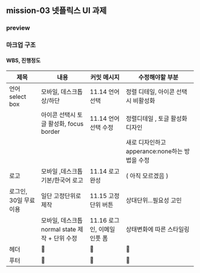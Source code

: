 ## mission-03 넷플릭스 UI 과제

### preview

### 마크업 구조

#### WBS, 진행정도

| 제목                  | 내용                                           | 커밋 메시지                  | 수정해야할 부분                                |
| --------------------- | ---------------------------------------------- | ---------------------------- | ---------------------------------------------- |
| 언어 select box       | 모바일, 데스크톱 상/하단                       | 11.14 언어 선택              | 정렬 디테일, 아이콘 선택시 비활성화            |
|                       | 아이콘 선택시 토글 활성화, focus border        | 11.14 언어 선택 수정         | 정렬디테일 , 토글 활성화 디자인                |
|                       |                                                |                              | 새로 디자인하고 apperance:none하는 방법을 수정 |
| 로고                  | 모바일 ,데스크톱 기본/한국어 로고              | 11.14 로고 완성              | ( 아직 모르겠음 )                              |
| 로그인, 30일 무료이용 | 일단 고정단위로 제작                           | 11.15 고정단위 버튼          | 상대단위...필요성 고민                         |
|                       | 모바일, 데스크톱 normal state 제작 + 단위 수정 | 11.16 로그인, 이메일 인풋 폼 | 상태변화에 따른 스타일링                       |
| 헤더                  | 🐬                                             | 🐬                           | 🐬                                             |
| 푸터                  | 🐬                                             | 🐬                           | 🐬                                             |
